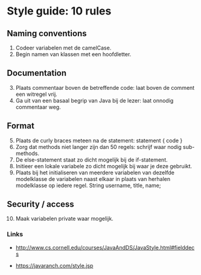 # Style guide: 10 rules

## Naming conventions
1. Codeer variabelen met de camelCase. 
2. Begin namen van klassen met een hoofdletter.

## Documentation 
3. Plaats commentaar boven de betreffende code: laat boven de comment een witregel vrij. 
4. Ga uit van een basaal begrip van Java bij de lezer: laat onnodig commentaar weg. 

## Format
5. Plaats de curly braces meteen na de statement: 
	statement { 
		code
	} 
6. Zorg dat methods niet langer zijn dan 50 regels: schrijf waar nodig sub-methods.
7. De else-statement staat zo dicht mogelijk bij de if-statement.
8. Initieer een lokale variabele zo dicht mogelijk bij waar je deze gebruikt.
9. Plaats bij het initialiseren van meerdere variabelen van dezelfde modelklasse de variabelen naast elkaar in plaats van herhalen modelklasse op iedere regel.
String username, title, name;

## Security / access
10. Maak variabelen private waar mogelijk. 


### Links
- http://www.cs.cornell.edu/courses/JavaAndDS/JavaStyle.html#fielddecs

- https://javaranch.com/style.jsp


